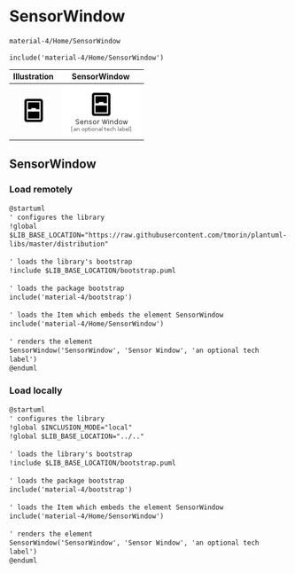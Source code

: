 # SensorWindow


```text
material-4/Home/SensorWindow
```

```text
include('material-4/Home/SensorWindow')
```



| Illustration | SensorWindow |
| :---: | :---: |
| ![illustration for Illustration](../../material-4/Home/SensorWindow.png) | ![illustration for SensorWindow](../../material-4/Home/SensorWindow.Local.png) |




## SensorWindow

### Load remotely
```plantuml
@startuml
' configures the library
!global $LIB_BASE_LOCATION="https://raw.githubusercontent.com/tmorin/plantuml-libs/master/distribution"

' loads the library's bootstrap
!include $LIB_BASE_LOCATION/bootstrap.puml

' loads the package bootstrap
include('material-4/bootstrap')

' loads the Item which embeds the element SensorWindow
include('material-4/Home/SensorWindow')

' renders the element
SensorWindow('SensorWindow', 'Sensor Window', 'an optional tech label')
@enduml
```

### Load locally
```plantuml
@startuml
' configures the library
!global $INCLUSION_MODE="local"
!global $LIB_BASE_LOCATION="../.."

' loads the library's bootstrap
!include $LIB_BASE_LOCATION/bootstrap.puml

' loads the package bootstrap
include('material-4/bootstrap')

' loads the Item which embeds the element SensorWindow
include('material-4/Home/SensorWindow')

' renders the element
SensorWindow('SensorWindow', 'Sensor Window', 'an optional tech label')
@enduml
```

